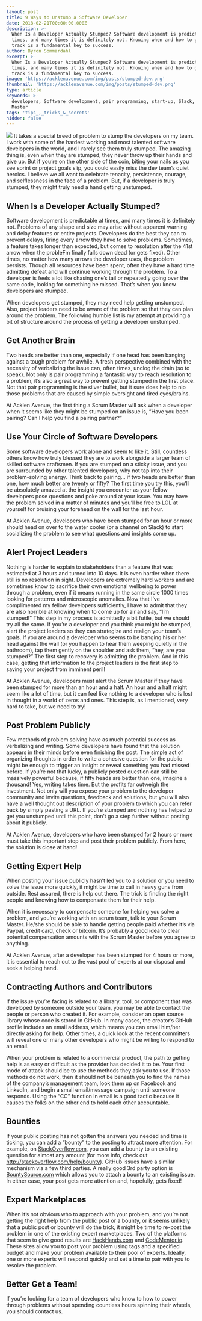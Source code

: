 ```yaml
---
layout: post
title: 9 Ways to Unstump a Software Developer
date: 2018-02-21T00:00:00.000Z
description: >-
  When Is a Developer Actually Stumped? Software development is predictable at
  times, and many times it is definitely not. Knowing when and how to get on
  track is a fundamental key to success.
author: Byron Sommardahl
excerpt: >-
  When Is a Developer Actually Stumped? Software development is predictable at
  times, and many times it is definitely not. Knowing when and how to get on
  track is a fundamental key to success.
image: 'https://acklenavenue.com/img/posts/stumped-dev.png'
thumbnail: 'https://acklenavenue.com/img/posts/stumped-dev.png'
type: article
keywords: >-
  developers, Software development, pair programming, start-up, Slack, Scrum
  Master
tags: 'tips_,_tricks_&_secrets'
hidden: false
---
```

<img src="https://cdn-images-1.medium.com/max/1600/1*nvyFmTv6onLK5JZYPulTmg.jpeg">
It takes a special breed of problem to stump the developers on my team. I work with some of the hardest working and most talented software developers in the world, and I rarely see them truly stumped. The amazing thing is, even when they are stumped, they never throw up their hands and give up. But if you’re on the other side of the coin, biting your nails as you see sprint or project goals slip, you could easily miss the dev team’s quiet heroics. I believe we all want to celebrate tenacity, persistence, courage, and selflessness in the face of a problem. But, if a developer is truly stumped, they might truly need a hand getting unstumped.

## When Is a Developer Actually Stumped?

Software development is predictable at times, and many times it is definitely not. Problems of any shape and size may arise without apparent warning and delay features or entire projects. Developers do the best they can to prevent delays, firing every arrow they have to solve problems. Sometimes, a feature takes longer than expected, but comes to resolution after the 41st arrow when the probleFm finally falls down dead (or gets fixed). Other times, no matter how many arrows the developer uses, the problem persists. Though all resources have been spent, often they have a hard time admitting defeat and will continue working through the problem. To a developer is feels a lot like chasing one’s tail or repeatedly going over the same code, looking for something he missed. That’s when you know developers are stumped.

When developers get stumped, they may need help getting unstumped. Also, project leaders need to be aware of the problem so that they can plan around the problem. The following humble list is my attempt at providing a bit of structure around the process of getting a developer unstumped.

## Get Another Brain

Two heads are better than one, especially if one head has been banging against a tough problem for awhile. A fresh perspective combined with the necessity of verbalizing the issue can, often times, unclog the drain (so to speak). Not only is pair programming a fantastic way to reach resolution to a problem, it’s also a great way to prevent getting stumped in the first place. Not that pair programming is the silver bullet, but it sure does help to nip those problems that are caused by simple oversight and tired eyes/brains.

At Acklen Avenue, the first thing a Scrum Master will ask when a developer when it seems like they might be stumped on an issue is, “Have you been pairing? Can I help you find a pairing partner?”

## Use Your Circle of Software Developers

Some software developers work alone and seem to like it. Still, countless others know how truly blessed they are to work alongside a larger team of skilled software craftsmen. If you are stumped on a sticky issue, and you are surrounded by other talented developers, why not tap into their problem-solving energy. Think back to pairing… if two heads are better than one, how much better are twenty or fifty? The first time you try this, you’ll be absolutely amazed at the insight you encounter as your fellow developers pose questions and poke around at your issue. You may have the problem solved in a matter of minutes and you’ll be free to LOL at yourself for bruising your forehead on the wall for the last hour.

At Acklen Avenue, developers who have been stumped for an hour or more should head on over to the water cooler (or a channel on Slack) to start socializing the problem to see what questions and insights come up.

## Alert Project Leaders

Nothing is harder to explain to stakeholders than a feature that was estimated at 3 hours and turned into 10 days. It is even harder when there still is no resolution in sight. Developers are extremely hard workers and are sometimes know to sacrifice their own emotional wellbeing to power through a problem, even if it means running in the same circle 1000 times looking for patterns and microscopic anomalies. Now that I’ve complimented my fellow developers sufficiently, I have to admit that they are also horrible at knowing when to come up for air and say, “I’m stumped!” This step in my process is admittedly a bit futile, but we should try all the same. If you’re a developer and you think you might be stumped, alert the project leaders so they can strategize and realign your team’s goals. If you are around a developer who seems to be banging his or her head against the wall (or you happen to hear them weeping quietly in the bathroom), tap them gently on the shoulder and ask them, “hey, are you stumped?” The first step to recovery is admitting the problem. And in this case, getting that information to the project leaders is the first step to saving your project from imminent peril!

At Acklen Avenue, developers must alert the Scrum Master if they have been stumped for more than an hour and a half. An hour and a half might seem like a lot of time, but it can feel like nothing to a developer who is lost in thought in a world of zeros and ones. This step is, as I mentioned, very hard to take, but we need to try!

## Post Problem Publicly

Few methods of problem solving have as much potential success as verbalizing and writing. Some developers have found that the solution appears in their minds before even finishing the post. The simple act of organizing thoughts in order to write a cohesive question for the public might be enough to trigger an insight or reveal something you had missed before. If you’re not that lucky, a publicly posted question can still be massively powerful because, if fifty heads are better than one, imagine a thousand! Yes, writing takes time. But the profits far outweigh the investment. Not only will you expose your problem to the developer community and invite questions, feedback and solutions, but you will also have a well thought out description of your problem to which you can refer back by simply pasting a URL. If you’re stumped and nothing has helped to get you unstumped until this point, don’t go a step further without posting about it publicly.

At Acklen Avenue, developers who have been stumped for 2 hours or more must take this important step and post their problem publicly. From here, the solution is close at hand!

## Getting Expert Help

When posting your issue publicly hasn’t led you to a solution or you need to solve the issue more quickly, it might be time to call in heavy guns from outside. Rest assured, there is help out there. The trick is finding the right people and knowing how to compensate them for their help.

When it is necessary to compensate someone for helping you solve a problem, and you’re working with an scrum team, talk to your Scrum Master. He/she should be able to handle getting people paid whether it’s via Paypal, credit card, check or bitcoin. It’s probably a good idea to clear potential compensation amounts with the Scrum Master before you agree to anything.

At Acklen Avenue, after a developer has been stumped for 4 hours or more, it is essential to reach out to the vast pool of experts at our disposal and seek a helping hand.

## Contracting Authors and Contributors

If the issue you’re facing is related to a library, tool, or component that was developed by someone outside your team, you may be able to contact the people or person who created it. For example, consider an open source library whose code is stored in GitHub. In many cases, the creator’s GitHub profile includes an email address, which means you can email him/her directly asking for help. Other times, a quick look at the recent committers will reveal one or many other developers who might be willing to respond to an email.

When your problem is related to a commercial product, the path to getting help is as easy or difficult as the provider has decided it to be. Your first mode of attack should be to use the methods they ask you to use. If those methods do not work, then it should not be beneath you to find the names of the company’s management team, look them up on Facebook and LinkedIn, and begin a small email/message campaign until someone responds. Using the “CC” function in email is a good tactic because it causes the folks on the other end to hold each other accountable.

## Bounties

If your public posting has not gotten the answers you needed and time is ticking, you can add a “bounty” to the posting to attract more attention. For example, on [StackOverflow.com](https://stackoverflow.com/), you can add a bounty to an existing question for almost any amount (for more info, check out http://stackoverflow.com/help/bounty). GitHub issues have a similar mechanism via a few third parties. A really good 3rd party option is [BountySource.com](https://www.bountysource.com/) which allows you to attach a bounty to an existing issue. In either case, your post gets more attention and, hopefully, gets fixed!

## Expert Marketplaces

When it’s not obvious who to approach with your problem, and you’re not getting the right help from the public post or a bounty, or it seems unlikely that a public post or bounty will do the trick, it might be time to re-post the problem in one of the existing expert marketplaces. Two of the platforms that seem to give good results are [HackHands.com](https://hackhands.com/) and [CodeMentor.io](https://www.codementor.io/). These sites allow you to post your problem using tags and a specified budget and make your problem available to their pool of experts. Ideally, one or more experts will respond quickly and set a time to pair with you to resolve the problem.

## Better Get a Team!

If you’re looking for a team of developers who know to how to power through problems without spending countless hours spinning their wheels, you should <a class="md-trigger" data-modal="modal-13">contact us</a>.
